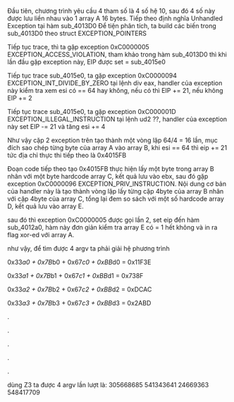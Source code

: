 Đầu tiên, chương trình yêu cầu 4 tham số là 4 số hệ 10, sau đó 4 số này được lưu liền nhau vào 1 array A 16 bytes.
Tiếp theo định nghĩa Unhandled Exception tại hàm sub_4013D0
Để tiện phân tích, ta build các biến trong sub_4013D0 theo struct EXCEPTION_POINTERS

Tiếp tục trace, thì ta gặp exception 0xC0000005 EXCEPTION_ACCESS_VIOLATION, tham khảo trong hàm sub_4013D0 thì khi lần đầu gặp exception này, EIP được set = sub_4015e0

Tiếp tục trace sub_4015e0, ta gặp exception 0xC0000094 EXCEPTION_INT_DIVIDE_BY_ZERO tại lệnh div eax, handler của exception này kiểm tra xem esi có == 64 hay không, nếu có thì EIP += 21, nếu không EIP += 2

Tiếp tục trace sub_4015e0, ta gặp exception 0xC000001D EXCEPTION_ILLEGAL_INSTRUCTION tại lệnh ud2 ??, handler của exception này set EIP -= 21 và tăng esi += 4

Như vậy cặp 2 exception trên tạo thành một vòng lặp 64/4 = 16 lần, mục đích sao chép từng byte của array A vào array B, khi esi == 64 thì eip += 21 tức địa chỉ thực thi tiếp theo là 0x4015FB

Đoạn code tiếp theo tạo 0x4015FB thực hiện lấy một byte trong array B nhân với một byte hardcode array C, kết quả lưu vào ebx, sau đó gặp exception 0xC0000096 EXCEPTION_PRIV_INSTRUCTION. Nội dung cơ bản của handler này là tạo thành vòng lặp lấy từng cặp 4byte của array B nhân với cặp 4byte của array C, tổng lại đem so sách với một số hardcode array D, kết quả lưu vào array E.

sau đó thì exception 0xC0000005 được gọi lần 2, set eip đến hàm sub_4012a0,
hàm này đơn giản kiểm tra array E có = 1 hết không và in ra flag xor-ed với array A.

như vậy, để tìm được 4 argv ta phải giải hệ phương trình

0x33*a0 + 0x7B*b0 + 0x67*c0 + 0xBB*d0 = 0x11F3E

0x33*a1 + 0x7B*b1 + 0x67*c1 + 0xBB*d1 = 0x738F

0x33*a2 + 0x7B*b2 + 0x67*c2 + 0xBB*d2 = 0xDCAC

0x33*a3 + 0x7B*b3 + 0x67*c3 + 0xBB*d3 = 0x2ABD

.

.

.

.

.


dùng Z3 ta được 4 argv lần lượt là: 305668685 541343641 24669363 548417709

